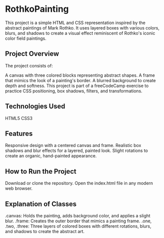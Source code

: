 # RothkoPainting
This project is a simple HTML and CSS representation inspired by the abstract paintings of Mark Rothko. It uses layered boxes with various colors, blurs, and shadows to create a visual effect reminiscent of Rothko's iconic color field paintings.

## Project Overview
The project consists of:

A canvas with three colored blocks representing abstract shapes.
A frame that mimics the look of a painting's border.
A blurred background to create depth and softness.
This project is part of a freeCodeCamp exercise to practice CSS positioning, box shadows, filters, and transformations.

## Technologies Used
HTML5
CSS3
## Features
Responsive design with a centered canvas and frame.
Realistic box shadows and blur effects for a layered, painted look.
Slight rotations to create an organic, hand-painted appearance.
## How to Run the Project
Download or clone the repository.
Open the index.html file in any modern web browser.
## Explanation of Classes
.canvas: Holds the painting, adds background color, and applies a slight blur.
.frame: Creates the outer border that mimics a painting frame.
.one, .two, .three: Three layers of colored boxes with different rotations, blurs, and shadows to create the abstract art.
